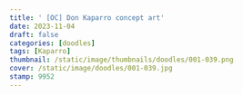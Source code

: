 ```yaml
---
title: ' [OC] Don Kaparro concept art'
date: 2023-11-04
draft: false
categories: [doodles]
tags: [Kaparro]
thumbnail: /static/image/thumbnails/doodles/001-039.png
cover: /static/image/doodles/001-039.jpg
stamp: 9952
---
```

